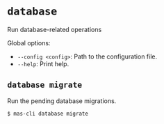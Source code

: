 # `database`

Run database-related operations

Global options:
- `--config <config>`: Path to the configuration file.
- `--help`: Print help.

## `database migrate`

Run the pending database migrations.

```
$ mas-cli database migrate
```